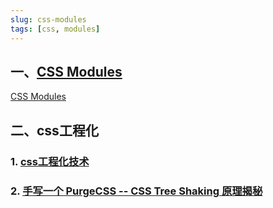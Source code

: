 ```yaml
---
slug: css-modules
tags: [css, modules]
---
```


## 一、[CSS Modules](http://www.ruanyifeng.com/blog/2016/06/css_modules.html)
[CSS Modules](https://github.com/css-modules/css-modules)

## 二、css工程化
### 1. [css工程化技术](https://mp.weixin.qq.com/s/HsFW86_oM5r7LXbgojdoBA)

### 2. [手写一个 PurgeCSS -- CSS Tree Shaking 原理揭秘](https://mp.weixin.qq.com/s/PbWD0oV9dXALz4_wsYxblQ)